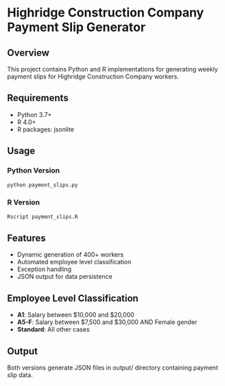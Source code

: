 # Highridge Construction Company Payment Slip Generator

## Overview

This project contains Python and R implementations for generating weekly payment slips for Highridge Construction Company workers.

## Requirements

- Python 3.7+
- R 4.0+
- R packages: jsonlite

## Usage

### Python Version

```bash
python payment_slips.py
```

### R Version

```bash
Rscript payment_slips.R
```

## Features

- Dynamic generation of 400+ workers
- Automated employee level classification
- Exception handling
- JSON output for data persistence

## Employee Level Classification

- **A1**: Salary between $10,000 and $20,000
- **A5-F**: Salary between $7,500 and $30,000 AND Female gender
- **Standard**: All other cases

## Output

Both versions generate JSON files in output/ directory containing payment slip data.
